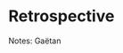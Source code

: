 <!-- .slide: data-background="./assets/images/yannes-kiefer-4jQrfjfeN88-unsplash.jpg" class="transition" -->

# Retrospective

Notes: Gaëtan
